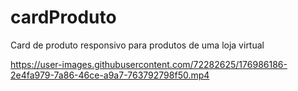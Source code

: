 # cardProduto
Card  de produto responsivo para produtos de uma loja virtual


https://user-images.githubusercontent.com/72282625/176986186-2e4fa979-7a86-46ce-a9a7-763792798f50.mp4

